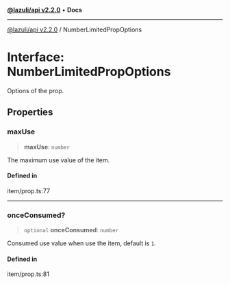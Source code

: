 [**@lazuli/api v2.2.0**](../README.md) • **Docs**

***

[@lazuli/api v2.2.0](../globals.md) / NumberLimitedPropOptions

# Interface: NumberLimitedPropOptions

Options of the prop.

## Properties

### maxUse

> **maxUse**: `number`

The maximum use value of the item.

#### Defined in

item/prop.ts:77

***

### onceConsumed?

> `optional` **onceConsumed**: `number`

Consumed use value when use the item, default is `1`.

#### Defined in

item/prop.ts:81
